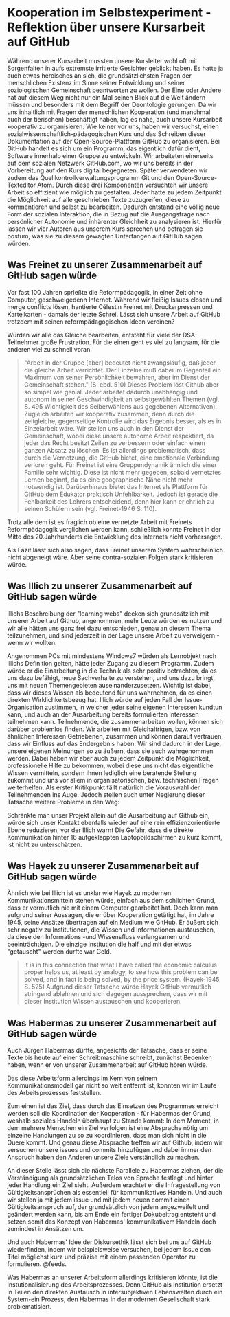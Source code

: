 # Kooperation im Selbstexperiment - Reflektion über unsere Kursarbeit auf GitHub

Während unserer Kursarbeit mussten unsere Kursleiter wohl oft mit Sorgenfalten in aufs extremste irritierte Gesichter geblickt haben.
Es hatte ja auch etwas heroisches an sich, die grundsätzlichsten Fragen der menschlichen Existenz im Sinne seiner Entwicklung und seiner soziologischen Gemeinschaft beantworten zu wollen.
Der Eine oder Andere hat auf diesem Weg nicht nur ein Mal seinen Blick auf die Welt ändern müssen und besonders mit dem Begriff der Deontologie gerungen.
Da wir uns inhaltlich mit Fragen der menschlichen Kooperation (und manchmal auch der tierischen) beschäftigt haben, lag es nahe, auch unsere Kursarbeit kooperativ zu organisieren.
Wie keiner vor uns, haben wir versuchst, einen sozialwissenschaftlich-pädagogischen Kurs und das Schreiben dieser Dokumentation auf der Open-Source-Plattform GitHub zu organisieren.
Bei GitHub handelt es sich um ein Programm, das eigentlich dafür dient, Software innerhalb einer Gruppe zu entwickeln.
Wir arbeiteten einerseits auf dem sozialen Netzwerk GitHub.com, wo wir uns bereits in der Vorbereitung auf den Kurs digital begegneten.
Später verwendeten wir zudem das Quellkontrollverwaltungsprogramm Git und den Open-Source-Texteditor Atom.
Durch diese drei Komponenten versuchten wir unsere Arbeit so effizient wie möglich zu gestalten.
Jeder hatte zu jedem Zeitpunkt die Möglichkeit auf alle geschrieben Texte zuzugreifen, diese zu kommentieren und selbst zu bearbeiten.
Dadurch entstand eine völlig neue Form der sozialen Interaktion, die in Bezug auf die Ausgangsfrage nach persönlicher Autonomie und inhärenter Gleichheit zu analysieren ist.
Hierfür lassen wir vier Autoren aus unserem Kurs sprechen und befragen sie postum, was sie zu diesem gewagten Unterfangen auf GitHub sagen würden.

## Was Freinet zu unserer Zusammenarbeit auf GitHub sagen würde

Vor fast 100 Jahren sprießte die Reformpädagogik, in einer Zeit ohne Computer, geschweigedenn Internet.
Während wir fleißig Issues closen und merge conflicts lösen, hantierte Célestin Freinet mit Druckerpressen und Karteikarten - damals der letzte Schrei.
Lässt sich unsere Arbeit auf GitHub trotzdem mit seinen reformpädagogischen Ideen vereinen?

Würden wir alle das Gleiche bearbeiten, entsteht für viele der DSA-Teilnehmer große Frustration.
Für die einen geht es viel zu langsam, für die anderen viel zu schnell voran.
>"Arbeit in der Gruppe [aber] bedeutet nicht zwangsläufig, daß jeder die gleiche Arbeit verrichtet. Der Einzelne muß dabei im Gegenteil ein Maximum von seiner Persönlichkeit bewahren, aber im Dienst der Gemeinschaft stehen." (S. ebd. 510)
Dieses Problem löst Github aber so simpel wie genial.
Jeder arbeitet dadurch unabhängig und autonom in seiner Geschwindigkeit an selbstgewählten Themen (vgl. S. 495 Wichtigkeit des Selberwählens aus gegebenen Alternativen).
Zugleich arbeiten wir kooperativ zusammen, denn durch die zeitgleiche, gegenseitige Kontrolle  wird das Ergebnis besser, als es in Einzelarbeit wäre.
Wir stellen uns auch in den Dienst der Gemeinschaft, wobei diese unsere autonome Arbeit respektiert, da jeder das Recht besitzt Zeilen zu verbessern oder einfach einen ganzen Absatz zu löschen.
Es ist allerdings problematisch, dass durch die Vernetzung, die GitHub bietet, eine emotionale Verbindung verloren geht.
Für Freinet ist eine Gruppendynamik ähnlich die einer Familie sehr wichtig.
Diese ist nicht mehr gegeben, sobald vernetztes Lernen beginnt, da es eine geographische Nähe nicht mehr notwendig ist.
Darüberhinaus bietet das Internet als Plattform für GitHub dem Edukator praktisch Unfehlbarkeit.
Jedoch ist gerade die Fehlbarkeit des Lehrers entscheidend, denn hier kann er ehrlich zu seinen Schülern sein (vgl. Freinet-1946 S. 110).

Trotz alle dem ist es fraglich ob eine vernetzte Arbeit mit Freinets Reformpädagogik verglichen werden kann, schließlich konnte Freinet in der Mitte des 20.Jahrhunderts die Entwicklung des Internets nicht vorhersagen.

Als Fazit lässt sich also sagen, dass Freinet unserem System wahrscheinlich nicht abgeneigt wäre. Aber seine contra-sozialen Folgen stark kritisieren würde.


## Was Illich zu unserer Zusammenarbeit auf GitHub sagen würde

Illichs Beschreibung der "learning webs" decken sich grundsätzlich mit unserer Arbeit auf Github, angenommen, mehr Leute würden es nutzen und wir alle hätten uns ganz frei dazu entschieden, genau an diesem Thema teilzunehmen, und sind jederzeit in der Lage unsere Arbeit zu verweigern - wenn wir wollten.
<!-- TODO: VK auch hier ein packenderer Einstieg? Schachtelsatz vermeiden  -->
Angenommen PCs mit mindestens Windows7 würden als Lernobjekt nach Illichs Definition gelten, hätte jeder Zugang zu diesem Programm.
Zudem würde er die Einarbeitung in die Technik als sehr positiv betrachten, da es uns dazu befähigt, neue Sachverhalte zu verstehen, und uns dazu bringt, uns mit neuen Themengebieten auseinanderzusetzen.
Wichtig ist dabei, dass wir dieses Wissen als bedeutend für uns wahrnehmen, da es einen direkten Wirklichkeitsbezug hat.
Illich würde auf jeden Fall der Issue-Organisation zustimmen, in welcher jeder seine eigenen Interessen kundtun kann, und auch an der Ausarbeitung bereits formulierten Interessen teilnehmen kann.
Teilnehmende, die zusammenarbeiten wollen, können sich darüber problemlos finden.
Wir arbeiten mit Gleichaltrigen, bzw. von ähnlichen Interessen Getriebenen, zusammen und können darauf vertrauen, dass wir Einfluss auf das Endergebnis haben.
Wir sind dadurch in der Lage, unsere eigenen Meinungen so zu äußern, dass sie auch wahrgenommen werden.
Dabei haben wir aber auch zu jedem Zeitpunkt die Möglichkeit, professionelle Hilfe zu bekommen, wobei diese uns nicht das eigentliche Wissen vermitteln, sondern ihnen lediglich eine beratende Stellung zukommt und uns vor allem in organisatorischen, bzw. technischen Fragen weiterhelfen.
Als erster Kritikpunkt fällt natürlich die Vorauswahl der Teilnehmenden ins Auge.
Jedoch stellen auch unter Negierung dieser Tatsache weitere Probleme in den Weg:
<!-- FIXME: VK Formulierung wirkt etwas hochgestochen -->
Schränkte man unser Projekt allein auf die Ausarbeitung auf Github ein, würde sich unser Kontakt ebenfalls wieder auf eine rein effizienzorientierte Ebene reduzieren, vor der Illich warnt
Die Gefahr, dass die direkte Kommunikation hinter 16 aufgeklappten Laptopbildschirmen zu kurz kommt, ist nicht zu unterschätzen.

<!-- TODO: VK Guter Abschnitt, fehlen nur 1-2 knackige Zitate aus Illich  -->

## Was Hayek zu unserer Zusammenarbeit auf GitHub sagen würde

Ähnlich wie bei Illich ist es unklar wie Hayek zu modernen Kommunikationsmitteln stehen würde, einfach aus dem schlichten Grund, dass er vermutlich nie mit einem Computer gearbeitet hat.
Doch kann man aufgrund seiner Aussagen, die er über Kooperation getätigt hat, im Jahre 1945, seine Ansätze übertragen auf ein Medium wie GitHub. Er äußert sich sehr negativ zu Institutionen, die Wissen und Informationen austauschen, da diese den Informations -und Wissensfluss verlangsamen und beeinträchtigen. Die einzige Institution die half und mit der etwas "getauscht" werden durfte war Geld.
>It is in this connection that what I have called the economic calculus proper helps us, at least by analogy, to see how this problem can be solved, and in fact is being solved, by the price system. (Hayek-1945 S. 525)
Aufgrund dieser Tatsache würde Hayek GitHub vermutlich stringend ablehnen und sich dagegen aussprechen, dass wir mit dieser Institution Wissen austauschen und kooperieren.

## Was Habermas zu unserer Zusammenarbeit auf GitHub sagen würde

Auch Jürgen Habermas dürfte, angesichts der Tatsache, dass er seine Texte bis heute auf einer Schreibmaschine schreibt, zunächst Bedenken haben, wenn er von unserer Zusammenarbeit auf GitHub hören würde.

Das diese Arbeitsform allerdings im Kern von seinem Kommunikationsmodell gar nicht so weit entfernt ist, konnten wir im Laufe des Arbeitsprozesses feststellen.

Zum einen ist das Ziel, dass durch das Einsetzen des Programmes erreicht werden soll die Koordination der Kooperation - für Habermas der Grund, weshalb soziales Handeln überhaupt zu Stande kommt:
In dem Moment, in dem mehrere Menschen ein Ziel verfolgen ist eine Absprache nötig um einzelne Handlungen zu so zu koordinieren, dass man sich nicht in die Quere kommt.
Und genau diese Absprache treffen wir auf Github, indem wir versuchen unsere issues und commits hinzufügen und dabei immer den Anspruch haben den Anderen unsere Ziele verständlich zu machen.

An dieser Stelle lässt sich die nächste Parallele zu Habermas ziehen, der die Verständigung als grundsätzlichen Telos von Sprache festlegt und hinter jeder Handlung ein Ziel sieht.
Außerdem erachtet er die Infragestellung von Gültigkeitsansprüchen als essentiell für kommunikatives Handeln.
Und auch wir stellen ja mit jedem issue und mit jedem neuen commit einen Gültigkeitsanspruch auf, der grundsätzlich von jedem angezweifelt und geändert werden kann, bis am Ende ein fertiger Dokubeitrag entsteht und setzen somit das Konzept von Habermas' kommunikativem Handeln doch zumindest in Ansätzen um.

Und auch Habermas' Idee der Diskursethik lässt sich bei uns auf GitHub wiederfinden, indem wir beispielsweise versuchen, bei jedem Issue den Titel möglichst kurz und präzise mit einem passenden Operator zu formulieren. @feeds.

Was Habermas an unserer Arbeitsform allerdings kritisieren könnte, ist die Instutionalisierung des Arbeitsprozesses.
Denn GitHub als Institution ersetzt in Teilen den direkten Austausch in intersubjektiven Lebenswelten durch ein System-ein Prozess, den Habermas in der modernen Gesellschaft stark problematisiert.

